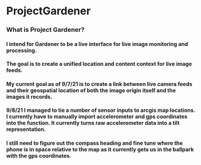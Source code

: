 # ProjectGardener

### What is Project Gardener?

#### I intend for Gardener to be a live interface for live image monitoring and processing.
#### The goal is to create a unified location and content context for live image feeds.

#### My current goal as of 9/7/21 is to create a link between live camera feeds and their geospatial location of both the image origin itself and the images it records.

#### 9/8/21 I managed to tie a number of sensor inputs to arcgis map locations. I currently have to manually import accelerometer and gps coordinates into the function. It currently turns raw accelerometer data into a tilt representation.

#### I still need to figure out the compass heading and fine tune where the phone is in space relative to the map as it currently gets us in the ballpark with the gps coordinates.